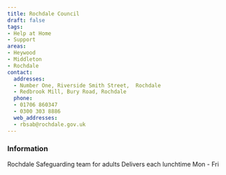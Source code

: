 ```yaml
---
title: Rochdale Council
draft: false
tags:
- Help at Home
- Support
areas:
- Heywood
- Middleton
- Rochdale
contact:
  addresses:
  - Number One, Riverside Smith Street,  Rochdale
  - Redbrook Mill, Bury Road, Rochdale
  phone:
  - 01706 860347
  - 0300 303 8886
  web_addresses:
  - rbsab@rochdale.gov.uk
---
```


### Information
Rochdale Safeguarding team for adults
Delivers each lunchtime Mon - Fri

